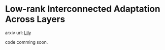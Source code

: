 # **L**ow-rank **I**nterconnected Adaptation Across **L**a**y**ers

arxiv url:  [Lily]()

code comming soon.
